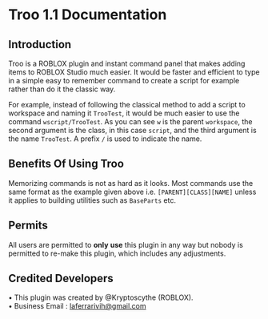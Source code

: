 # Troo 1.1 Documentation

## Introduction
Troo is a ROBLOX plugin and instant command panel that makes adding items to ROBLOX Studio much easier. It would be faster and efficient to type in a simple easy to remember command to create a script for example rather than do it the classic way. 

For example, instead of following the classical method to add a script to workspace and naming it `TrooTest`, it would be much easier to use the command `wscript/TrooTest`. As you can see `w` is the parent `workspace`, the second argument is the class, in this case `script`, and the third argument is the name `TrooTest`. A prefix `/` is used to indicate the name. 

## Benefits Of Using Troo
Memorizing commands is not as hard as it looks. Most commands use the same format as the example given above i.e. `[PARENT][CLASS][NAME]` unless it applies to building utilities such as `BaseParts` etc. 

## Permits
All users are permitted to **only** __use__ this plugin in any way but nobody is permitted to re-make this plugin, which includes any adjustments.

## Credited Developers
• This plugin was created by @Kryptoscythe (ROBLOX). <br>
• Business Email : laferrarivih@gmail.com
